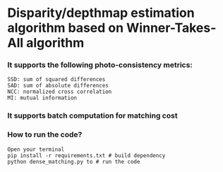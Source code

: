 # Disparity/depthmap estimation algorithm based on Winner-Takes-All algorithm
### It supports the following photo-consistency metrics:
    SSD: sum of squared differences
    SAD: sum of absolute differences
    NCC: normalized cross correlation
    MI: mutual information
### It supports batch computation for matching cost

### How to run the code?
    Open your terminal
    pip install -r requirements.txt # build dependency
    python dense_matching.py to # run the code

